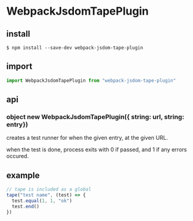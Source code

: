 # WebpackJsdomTapePlugin

## install

```console
$ npm install --save-dev webpack-jsdom-tape-plugin
```

## import

```javascript
import WebpackJsdomTapePlugin from "webpack-jsdom-tape-plugin"
```

## api

### object new WebpackJsdomTapePlugin({ string: url, string: entry})

creates a test runner for when the given entry, at the given URL.

when the test is done, process exits with 0 if passed, and 1 if any errors occured.

## example

```javascript
// tape is included as a global
tape("test name", (test) => {
  test.equal(1, 1, "ok")
  test.end()
})
```
